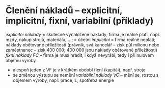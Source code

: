 # Členění nákladů – explicitní, implicitní, fixní, variabilní (příklady)
*explicitní náklady* = skutečně vynaložené náklady; firma je reálně platí, např. mzdy, nákup strojů, materiálu, …;
= účetní
*implicitní* = firma reálně neplatí; náklady obětované příležitosti (právník, svá kancelář – zisk půl milionu nebo zaměstnanec – zisk 400 000; 400 000 jsou náklady obětované příležitosti)
*fixní náklady FC* – firma je musí hradit, i když nevyrábí, tedy i při nulovém objemu výroby
- alespoň jeden z VF je v krátkém období fixní (kapitál), např. stroje
- se změnou výstupu se nemění
*variabilní náklady VC* – mění se, rostou s objemem výroby, např. práce, L, spotřeba energie
